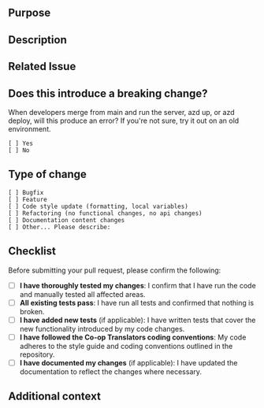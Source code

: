 ## Purpose

<!-- Describe the intention of the changes being proposed. What problem does it solve or functionality does it add? -->

## Description

<!-- Provide a concise summary of your changes. Why is this change necessary? -->

## Related Issue

<!-- If this PR addresses an issue, please link it here (e.g., Fixes #123) -->

## Does this introduce a breaking change?

When developers merge from main and run the server, azd up, or azd deploy, will this produce an error?
If you're not sure, try it out on an old environment.

```
[ ] Yes
[ ] No
```

## Type of change

```
[ ] Bugfix
[ ] Feature
[ ] Code style update (formatting, local variables)
[ ] Refactoring (no functional changes, no api changes)
[ ] Documentation content changes
[ ] Other... Please describe:
```

## Checklist

Before submitting your pull request, please confirm the following:

- [ ] **I have thoroughly tested my changes**: I confirm that I have run the code and manually tested all affected areas.
- [ ] **All existing tests pass**: I have run all tests and confirmed that nothing is broken.
- [ ] **I have added new tests** (if applicable): I have written tests that cover the new functionality introduced by my code changes.
- [ ] **I have followed the Co-op Translators coding conventions**: My code adheres to the style guide and coding conventions outlined in the repository.
- [ ] **I have documented my changes** (if applicable): I have updated the documentation to reflect the changes where necessary.

## Additional context

<!-- Add any additional context or screenshots if applicable -->
